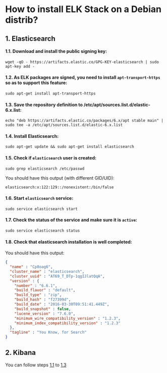 # How to install ELK Stack on a Debian distrib?
## 1. Elasticsearch

#### 1.1. Download and install the public signing key:
```shell
wget -qO - https://artifacts.elastic.co/GPG-KEY-elasticsearch | sudo apt-key add -
```
#### 1.2. As ELK packages are signed, you need to install `apt-transport-https` so as to support this feature:
```shell
sudo apt-get install apt-transport-https
```
#### 1.3. Save the repository definition to /etc/apt/sources.list.d/elastic-6.x.list:
```shell
echo "deb https://artifacts.elastic.co/packages/6.x/apt stable main" | sudo tee -a /etc/apt/sources.list.d/elastic-6.x.list
```
#### 1.4. Install Elasticsearch:
```shell
sudo apt-get update && sudo apt-get install elasticsearch
```

#### 1.5. Check if `elasticsearch` user is created:
```shell
sudo grep elasticsearch /etc/passwd
```

You should have this output (with different GID/UID):
```shell
elasticsearch:x:122:129::/nonexistent:/bin/false
```

#### 1.6. Start `elasticsearch` service: 
```shell
sudo service elasticsearch start
```

#### 1.7. Check the status of the service and make sure it is `active`:
```shell
sudo service elasticsearch status
```
#### 1.8. Check that elasticsearch installation is well completed:

You should have this output:
```JSON
{
  "name" : "Cp8oag6",
  "cluster_name" : "elasticsearch",
  "cluster_uuid" : "AT69_T_DTp-1qgIJlatQqA",
  "version" : {
    "number" : "6.6.1",
    "build_flavor" : "default",
    "build_type" : "zip",
    "build_hash" : "f27399d",
    "build_date" : "2016-03-30T09:51:41.449Z",
    "build_snapshot" : false,
    "lucene_version" : "7.6.0",
    "minimum_wire_compatibility_version" : "1.2.3",
    "minimum_index_compatibility_version" : "1.2.3"
  },
  "tagline" : "You Know, for Search"
}
```

## 2. Kibana
You can follow steps [1.1](https://github.com/J-Charles7/my_stuffs/blob/master/Guides/ELK_installation.md#11-download-and-install-the-public-signing-key) to [1.3](https://github.com/J-Charles7/my_stuffs/blob/master/Guides/ELK_installation.md#13-save-the-repository-definition-to-etcaptsourceslistdelastic-6xlist)
